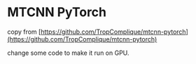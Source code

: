# MTCNN PyTorch

copy from [https://github.com/TropComplique/mtcnn-pytorch](https://github.com/TropComplique/mtcnn-pytorch)

change some code to make it run on GPU.

